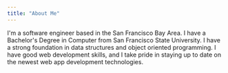 ```yaml
---
title: "About Me"
---
```


I'm a software engineer based in the San Francisco Bay Area. I have a Bachelor's Degree in Computer from San Francisco State University. I have a strong foundation in data structures and object oriented programming. I have good web development skills, and I take pride in staying up to date on the newest web app development technologies.